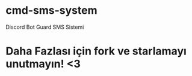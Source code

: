 # cmd-sms-system
Discord Bot Guard SMS Sistemi

# Daha Fazlası için fork ve starlamayı unutmayın! <3
